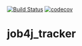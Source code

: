 [![Build Status](https://travis-ci.org/ftptpf/job4j_tracker.svg?branch=master)](https://travis-ci.org/ftptpf/job4j_tracker)
[![codecov](https://codecov.io/gh/ftptpf/job4j_tracker/branch/master/graph/badge.svg)](https://codecov.io/gh/ftptpf/job4j_tracker)


# job4j_tracker